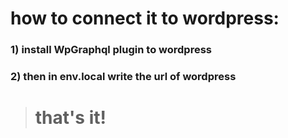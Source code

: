 # how to connect it to wordpress:

### 1) install WpGraphql plugin to wordpress
### 2) then in env.local write the url of wordpress 

> # that's it!
